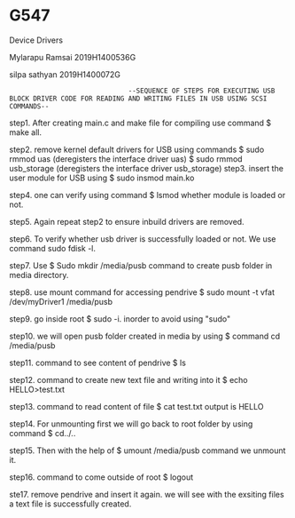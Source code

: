 # G547
Device Drivers

Mylarapu Ramsai  2019H1400536G

silpa sathyan    2019H1400072G


                                  --SEQUENCE OF STEPS FOR EXECUTING USB BLOCK DRIVER CODE FOR READING AND WRITING FILES IN USB USING SCSI COMMANDS--


step1.  After creating main.c and make file for compiling use command $ make all.

step2.  remove kernel  default drivers for USB using commands   $ sudo rmmod uas (deregisters the interface driver uas)
                                                                $ sudo rmmod usb_storage (deregisters the interface driver usb_storage)
step3.  insert the user module for USB using  $ sudo insmod main.ko

step4.  one can verify using command $ lsmod whether module is loaded or not. 

step5.  Again repeat step2 to ensure inbuild drivers are removed. 

step6.  To verify whether usb driver is successfully loaded or not.  We use command sudo fdisk -l.

step7.  Use $ Sudo mkdir  /media/pusb command to create pusb folder in media directory.

step8.  use mount command for accessing pendrive  $ sudo mount -t vfat /dev/myDriver1 /media/pusb

step9.  go inside root  $ sudo -i. inorder to avoid using "sudo"

step10. we will open pusb folder created in media by using $ command cd /media/pusb

step11. command to see content of pendrive  $ ls 

step12. command to create new text file and writing into it  $ echo HELLO>test.txt

step13. command to read content of file  $ cat test.txt  output is HELLO

step14. For unmounting first we will go back to root folder by using command $ cd../..

step15. Then with the help of $ umount  /media/pusb command we unmount it. 

step16. command to come outside of root  $ logout

ste17.  remove pendrive and insert it again. we will see with the exsiting files a text file is successfully created.

 






	


